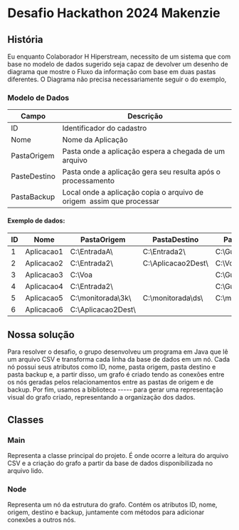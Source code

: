 # Desafio Hackathon 2024 Makenzie
## História
Eu enquanto Colaborador H Hiperstream, necessito de um sistema que com base no modelo de dados sugerido seja capaz de devolver um desenho de diagrama que mostre o Fluxo da informação com base em duas pastas diferentes. 
O Diagrama não precisa necessariamente seguir o do exemplo, 
### Modelo de Dados

| Campo | Descrição |
| --- | --- |
| ID | Identificador do cadastro |
| Nome | Nome da Aplicação |
| PastaOrigem | Pasta onde a aplicação espera a chegada de um arquivo |
| PasteDestino | Pasta onde a aplicação gera seu resulta após o processamento |
| PastaBackup | Local onde a aplicação copia o arquivo de origem  assim que processar |
#### Exemplo de dados:

| ID | Nome | PastaOrigem | PastaDestino | PastaBackup |
| --- | --- | --- | --- | --- |
| 1 | Aplicacao1 | C:\EntradaA\ | C:\Entrada2\ | C:\Guarda\ |
| 2 | Aplicacao2 | C:\Entrada2\ | C:\Aplicacao2Dest\ | C:\Voa |
| 3 | Aplicacao3 | C:\Voa |  | C:\Guarda\ |
| 4 | Aplicacao4 | C:\Entrada2\ |  | C:\Guarda\ |
| 5 | Aplicacao5 | C:\monitorada\3k\ | C:\monitorada\ds\ | C:\monitorada\Gd\ |
| 6 | Aplicacao6 | C:\Aplicacao2Dest\ |  |  |

## Nossa solução
Para resolver o desafio, o grupo desenvolveu um programa em Java que lê um arquivo CSV e transforma cada linha da base de dados em um nó. Cada nó possui seus atributos como ID, nome, pasta origem, pasta destino e pasta backup e, a partir disso, um grafo é criado tendo as conexões entre os nós geradas pelos relacionamentos entre as pastas de origem e de backup. Por fim, usamos a biblioteca ----- para gerar uma representação visual do grafo criado, representando a organização dos dados.

## Classes
### Main
Representa a classe principal do projeto. É onde ocorre a leitura do arquivo CSV e a criação do grafo a partir da base de dados disponibilizada no arquivo lido.
### Node
Representa um nó da estrutura do grafo. Contém os atributos ID, nome, origem, destino e backup, juntamente com métodos para adicionar conexões a outros nós.
